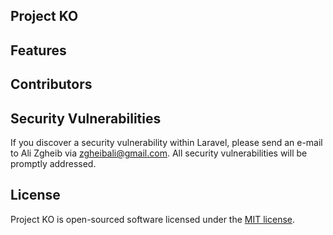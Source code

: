 ## Project KO

## Features

## Contributors

## Security Vulnerabilities

If you discover a security vulnerability within Laravel, please send an e-mail to Ali Zgheib via [zgheibali@gmail.com](mailto:taylor@laravel.com). All security vulnerabilities will be promptly addressed.

## License

Project KO is open-sourced software licensed under the [MIT license](https://opensource.org/licenses/MIT).
